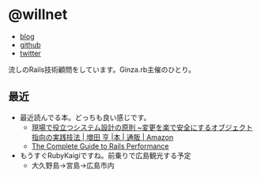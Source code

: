 # @willnet

- [blog](http://willnet.in/)
- [github](https://github.com/willnet)
- [twitter](https://twitter.com/netwillnet)

流しのRails技術顧問をしています。Ginza.rb主催のひとり。

## 最近

- 最近読んでる本。どっちも良い感じです。
  - [現場で役立つシステム設計の原則 ~変更を楽で安全にするオブジェクト指向の実践技法 | 増田 亨 |本 | 通販 | Amazon](https://www.amazon.co.jp/o/ASIN/477419087X/gihyojp-22)
  - [The Complete Guide to Rails Performance](https://www.railsspeed.com/)
- もうすぐRubyKaigiですね。前乗りで広島観光する予定
  - 大久野島→宮島→広島市内

